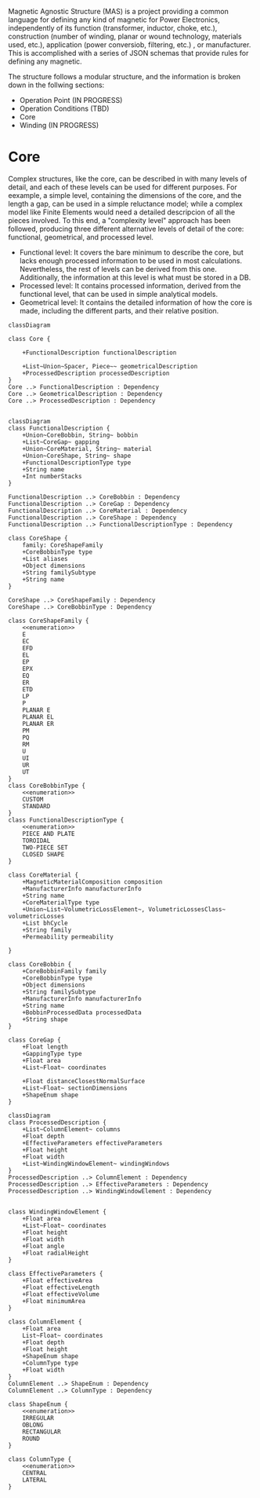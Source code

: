 Magnetic Agnostic Structure (MAS) is a project providing a common language for defining any kind of magnetic for Power Electronics, independently of its function (transformer, inductor, choke, etc.), construction (number of winding, planar or wound technology, materials used, etc.), application (power conversiob, filtering, etc.) , or manufacturer.
This is accomplished with a series of JSON schemas that provide rules for defining any magnetic.

The structure follows a modular structure, and the information is broken down in the follwing sections:
* Operation Point (IN PROGRESS)
* Operation Conditions (TBD)
* Core
* Winding (IN PROGRESS)


# Core

Complex structures, like the core, can be described in with many levels of detail, and each of these levels can be used for different purposes. 
For eexample, a simple level, containing the dimensions of the core, and the length a gap, can be used in a simple reluctance model; while a complex model like Finite Elements would need a detailed descripcion of all the pieces involved.
To this end, a "complexity level" approach has been followed, producing three different alternative levels of detail of the core: functional, geometrical, and processed level.
* Functional level: It covers the bare minimum to describe the core, but lacks enough processed information to be used in most calculations. Nevertheless, the rest of levels can be derived from this one. Additionally, the information at this level is what must be stored in a DB.
* Processed level: It contains processed information, derived from the functional level, that can be used in simple analytical models.
* Geometrical level: It contains the detailed information of how the core is made, including the different parts, and their relative position.

```mermaid
classDiagram

class Core {
    
    +FunctionalDescription functionalDescription
    
    +List~Union~Spacer, Piece~~ geometricalDescription
    +ProcessedDescription processedDescription
}
Core ..> FunctionalDescription : Dependency
Core ..> GeometricalDescription : Dependency
Core ..> ProcessedDescription : Dependency


```

```mermaid
classDiagram
class FunctionalDescription {
    +Union~CoreBobbin, String~ bobbin
    +List~CoreGap~ gapping
    +Union~CoreMaterial, String~ material
    +Union~CoreShape, String~ shape
    +FunctionalDescriptionType type
    +String name
    +Int numberStacks
}

FunctionalDescription ..> CoreBobbin : Dependency
FunctionalDescription ..> CoreGap : Dependency
FunctionalDescription ..> CoreMaterial : Dependency
FunctionalDescription ..> CoreShape : Dependency
FunctionalDescription ..> FunctionalDescriptionType : Dependency

class CoreShape {
    family: CoreShapeFamily
    +CoreBobbinType type
    +List aliases
    +Object dimensions
    +String familySubtype
    +String name
}

CoreShape ..> CoreShapeFamily : Dependency
CoreShape ..> CoreBobbinType : Dependency

class CoreShapeFamily {
    <<enumeration>>
    E
    EC
    EFD
    EL
    EP
    EPX
    EQ
    ER
    ETD
    LP
    P
    PLANAR E
    PLANAR EL
    PLANAR ER
    PM
    PQ
    RM
    U
    UI
    UR
    UT
}
class CoreBobbinType {
    <<enumeration>>
    CUSTOM
    STANDARD
}
class FunctionalDescriptionType {
    <<enumeration>>
    PIECE AND PLATE
    TOROIDAL
    TWO-PIECE SET
    CLOSED SHAPE
}

class CoreMaterial {
    +MagneticMaterialComposition composition
    +ManufacturerInfo manufacturerInfo
    +String name
    +CoreMaterialType type
    +Union~List~VolumetricLossElement~, VolumetricLossesClass~ volumetricLosses
    +List bhCycle
    +String family
    +Permeability permeability

}

class CoreBobbin {
    +CoreBobbinFamily family
    +CoreBobbinType type
    +Object dimensions
    +String familySubtype
    +ManufacturerInfo manufacturerInfo
    +String name
    +BobbinProcessedData processedData
    +String shape
}

class CoreGap {
    +Float length 
    +GappingType type
    +Float area
    +List~Float~ coordinates
    
    +Float distanceClosestNormalSurface
    +List~Float~ sectionDimensions
    +ShapeEnum shape
}

```

```mermaid
classDiagram
class ProcessedDescription {
    +List~ColumnElement~ columns
    +Float depth
    +EffectiveParameters effectiveParameters
    +Float height
    +Float width
    +List~WindingWindowElement~ windingWindows
}
ProcessedDescription ..> ColumnElement : Dependency
ProcessedDescription ..> EffectiveParameters : Dependency
ProcessedDescription ..> WindingWindowElement : Dependency


class WindingWindowElement {
    +Float area
    +List~Float~ coordinates
    +Float height
    +Float width
    +Float angle
    +Float radialHeight
}

class EffectiveParameters {
    +Float effectiveArea
    +Float effectiveLength
    +Float effectiveVolume
    +Float minimumArea
}

class ColumnElement {
    +Float area
    List~Float~ coordinates
    +Float depth
    +Float height
    +ShapeEnum shape
    +ColumnType type
    +Float width
}
ColumnElement ..> ShapeEnum : Dependency
ColumnElement ..> ColumnType : Dependency

class ShapeEnum {
    <<enumeration>>
    IRREGULAR
    OBLONG
    RECTANGULAR
    ROUND
}

class ColumnType {
    <<enumeration>>
    CENTRAL
    LATERAL
}


```
